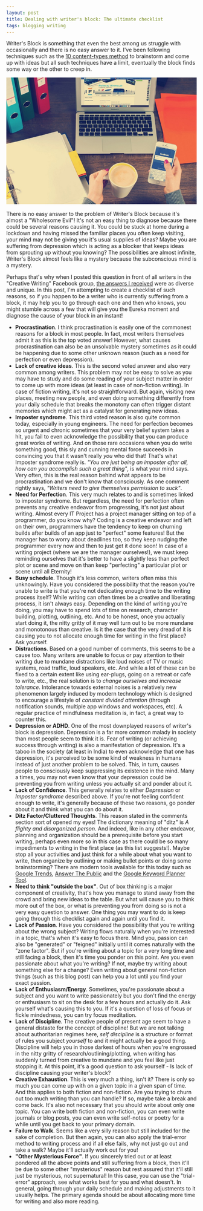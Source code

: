 ```yaml
---
layout: post
title: Dealing with writer's block: The ultimate checklist
tags: blogging writing
---
```


Writer's Block is something that even the best among us struggle with occasionally and there is no easy answer to it. I've been following techniques such as the [10 content-types method](https://prahladyeri.github.io/blog/2022/01/how-to-generate-a-never-ending-supply-of-blog-posts.html) to brainstorm and come up with ideas but all such techniques have a limit, eventually the block finds some way or the other to creep in.

![laptop coffee](/uploads/laptop-coffee-mobile.jpeg)

There is no easy answer to the problem of Writer's Block because it's almost a "Wholesome Evil"! It's not an easy thing to diagnose because there could be several reasons causing it. You could be stuck at home during a lockdown and having missed the familiar places you often keep visiting, your mind may not be giving you it's usual supplies of ideas? Maybe you are suffering from depression which is acting as a blocker that keeps ideas from sprouting up without you knowing? The possibilities are almost infinite, Writer's Block almost feels like a mystery because the subconscious mind is a mystery.

Perhaps that's why when I posted this question in front of all writers in the "Creative Writing" Facebook group, [the answers I received](https://www.facebook.com/groups/wherecreativitylives/posts/10158713599531104/) were as diverse and unique. In this post, I'm attempting to create a checklist of such reasons, so if you happen to be a writer who is currently suffering from a block, it may help you to go through each one and then who knows, you might stumble across a few that will give you the Eureka moment and diagnose the cause of your block in an instant!

- **Procrastination**. I think procrastination is easily one of the commonest reasons for a block in most people. In fact, most writers themselves admit it as this is the top voted answer! However, what causes procrastination can also be an unsolvable mystery sometimes as it could be happening due to some other unknown reason (such as a need for perfection or even depression).
- **Lack of creative ideas**. This is the second voted answer and also very common among writers. This problem may not be easy to solve as you may have to study and do some reading of your subject matter in order to come up with more ideas (at least in case of non-fiction writing). In case of fiction writing, it's not so straightforward. But again, visiting new places, meeting new people, and even doing something differently from your daily schedule that breaks the monotony can often trigger distant memories which might act as a catalyst for generating new ideas.
- **Imposter syndrome**. This third voted reason is also quite common today, especially in young engineers. The need for perfection becomes so urgent and chronic sometimes that your very belief system takes a hit, you fail to even acknowledge the possibility that you can produce great works of writing. And on those rare occasions when you do write something good, this sly and cunning mental force succeeds in convincing you that it wasn't really *you* who did that! That's what Imposter syndrome really is. *"You are just being an *imposter* after all, how can you accomplish such a great thing"*, is what your mind says. Very often, this is the real reason behind what appears to be procrastination and we don't know that consciously. As one comment rightly says, *"Writers need to give themselves permission to suck"*.
- **Need for Perfection**. This very much relates to and is sometimes linked to imposter syndrome. But regardless, the need for perfection often prevents any creative endeavor from progressing, it's not just about writing. Almost every IT Project has a project manager sitting on top of a programmer, do you know why? Coding is a creative endeavor and left on their own, programmers have the tendency to keep on churning builds after builds of an app just to "perfect" some features! But the manager has to worry about deadlines too, so they keep nudging the programmer every now and then to just get it done soon! In case of a writing project (where we are the manager ourselves!), we must keep reminding ourselves that it's better to have a slightly less than perfect plot or scene and move on than keep "perfecting" a particular plot or scene until all Eternity!
- **Busy schedule**. Though it's less common, writers often miss this unknowingly. Have you considered the possibility that the reason you're unable to write is that you're not dedicating enough time to the writing process itself? While writing can often times be a creative and liberating process, it isn't always easy. Depending on the kind of writing you're doing, you may have to spend lots of time on research, character building, plotting, outlining, etc. And to be honest, once you actually start doing it, the nitty gritty of it may well turn out to be more mundane and monotonous than creative. Is it the case that the very dread of it is causing you to not allocate enough time for writing in the first place? Ask yourself.
- **Distractions**. Based on a good number of comments, this seems to be a cause too. Many writers are unable to focus or pay attention to their writing due to mundane distractions like loud noises of TV or music systems, road traffic, loud speakers, etc. And while a lot of these can be fixed to a certain extent like using ear-plugs, going on a retreat or cafe to write, etc., the real solution is to *change ourselves and increase tolerance*. Intolerance towards external noises is a relatively new phenomenon largely induced by modern technology which is designed to encourage a lifestyle of *constant divided attention* (through notification sounds, multiple app windows and workspaces, etc). A regular practice of mindfulness meditation is, in fact, a great way to counter this.
- **Depression or ADHD**. One of the most downplayed reasons of writer's block is depression. Depression is a far more common malady in society than most people seem to think it is. Fear of writing (or achieving success through writing) is also a manifestation of depression. It's a taboo in the society (at least in India) to even acknowledge that one has depression, it's perceived to be some kind of weakness in humans instead of just another problem to be solved. This, in turn, causes people to consciously keep suppressing its existence in the mind. Many a times, you may not even know that your depression could be preventing you from writing unless you actually sit and ponder about it.
- **Lack of Confidence**. This generally relates to either *Depression* or *Imposter syndrome* described above. If you're not feeling confident enough to write, it's generally because of these two reasons, go ponder about it and think what you can do about it.
- **Ditz Factor/Cluttered Thoughts**. This reason stated in the comments section sort of opened my eyes! The dictionary meaning of "ditz" is *A flighty and disorganized person*. And indeed, like in any other endeavor, planning and organization should be a prerequisite before you start writing, perhaps even more so in this case as there could be so many impediments to writing in the first place (as this list suggests!). Maybe stop all your activities and just think for a while about what you want to write, then organize by outlining or making bullet points or doing some brainstorming? There are modern tools available for this today such as [Google Trends](https://trends.google.com/trends/explore), [Answer The Public](https://answerthepublic.com/) and the [Google Keyword Planner Tool](https://ads.google.com/aw/keywordplanner/).
- **Need to think "outside the box"**. Out of box thinking is a major component of creativity, that's how you manage to stand away from the crowd and bring new ideas to the table. But what will cause you to think more out of the box, or what is preventing you from doing so is not a very easy question to answer. One thing you may want to do is keep going through this checklist again and again until you find it.
- **Lack of Passion**. Have you considered the possibility that you're writing about the wrong subject? Writing flows naturally when you're interested in a topic, that's when it's easy to focus there. Mind you, passion can also be "generated" or "feigned" initially until it comes naturally with the "zone factor". But if you're writing about a topic for a very long time and still facing a block, then it's time you ponder on this point. Are you even passionate about what you're writing? If not, maybe try writing about something else for a change? Even writing about general non-fiction things (such as this blog post) can help you a lot until you find your exact passion.
- **Lack of Enthusiasm/Energy**. Sometimes, you're passionate about a subject and you want to write passionately but you don't find the energy or enthusiasm to sit on the desk for a few hours and actually do it. Ask yourself what's causing this to you. If it's a question of loss of focus or fickle mindedness, you can try focus meditation.
- **Lack of Discipline**. The creative people of present age seem to have a general distaste for the concept of discipline! But we are not talking about authoritarian regimes here, *self discipline* is a structure or format of rules you subject *yourself* to and it might actually be a good thing. Discipline will help you in those darkest of hours when you're engrossed in the nitty gritty of research/outlining/plotting, when writing has suddenly turned from creative to mundane and you feel like just stopping it. At this point, it's a good question to ask yourself - Is lack of discipline causing your writer's block?
- **Creative Exhaustion**. This is very much a thing, isn't it? There is only so much you can come up with on a given topic in a given span of time. And this applies to both fiction and non-fiction. Are you trying to churn out too much writing than you can handle? If so, maybe take a break and come back. It's also not necessary that you should write about only one topic. You can write both fiction and non-fiction, you can even write journals or blog posts, you can even write self-notes or poetry for a while until you get back to your primary domain.
- **Failure to Walk**. Seems like a very silly reason but still included for the sake of completion. But then again, you can also apply the trial-error method to writing process and if all else fails, why not just go out and take a walk? Maybe it'll actually work out for you!
- **"Other Mysterious Force"**. If you sincerely tried out or at least pondered all the above points and still suffering from a block, then it'll be due to some other "mysterious" reason but rest assured that it'll still just be mysterious, not supernatural! In this case, you can use the "trial-error" approach, see what works best for you and what doesn't. In general, going through your daily schedule and making adjustments to it usually helps. The primary agenda should be about allocating more time for writing and also more reading.